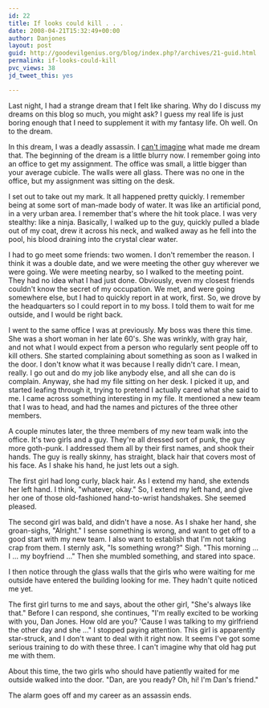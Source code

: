 ```yaml
---
id: 22
title: If looks could kill . . .
date: 2008-04-21T15:32:49+00:00
author: Danjones
layout: post
guid: http://goodevilgenius.org/blog/index.php?/archives/21-guid.html
permalink: if-looks-could-kill
pvc_views: 38
jd_tweet_this: yes

---
```

Last night, I had a strange dream that I felt like sharing. Why do I discuss my dreams on this blog so much, you might ask? I guess my real life is just boring enough that I need to supplement it with my fantasy life. Oh well. On to the dream.

In this dream, I was a deadly assassin. I [can't imagine](http://delilah-production.blogspot.com/2008/04/kicking-butt.html) what made me dream that. The beginning of the dream is a little blurry now. I remember going into an office to get my assignment. The office was small, a little bigger than your average cubicle. The walls were all glass. There was no one in the office, but my assignment was sitting on the desk.

I set out to take out my mark. It all happened pretty quickly. I remember being at some sort of man-made body of water. It was like an artificial pond, in a very urban area. I remember that's where the hit took place. I was very stealthy: like a ninja. Basically, I walked up to the guy, quickly pulled a blade out of my coat, drew it across his neck, and walked away as he fell into the pool, his blood draining into the crystal clear water.

I had to go meet some friends: two women. I don't remember the reason. I think it was a double date, and we were meeting the other guy wherever we were going. We were meeting nearby, so I walked to the meeting point. They had no idea what I had just done. Obviously, even my closest friends couldn't know the secret of my occupation. We met, and were going somewhere else, but I had to quickly report in at work, first. So, we drove by the headquarters so I could report in to my boss. I told them to wait for me outside, and I would be right back.

I went to the same office I was at previously. My boss was there this time. She was a short woman in her late 60's. She was wrinkly, with gray hair, and not what I would expect from a person who regularly sent people off to kill others. She started complaining about something as soon as I walked in the door. I don't know what it was because I really didn't care. I mean, really. I go out and do my job like anybody else, and all she can do is complain. Anyway, she had my file sitting on her desk. I picked it up, and started leafing through it, trying to pretend I actually cared what she said to me. I came across something interesting in my file. It mentioned a new team that I was to head, and had the names and pictures of the three other members.

A couple minutes later, the three members of my new team walk into the office. It's two girls and a guy. They're all dressed sort of punk, the guy more goth-punk. I addressed them all by their first names, and shook their hands. The guy is really skinny, has straight, black hair that covers most of his face. As I shake his hand, he just lets out a sigh.

The first girl had long curly, black hair. As I extend my hand, she extends her left hand. I think, "whatever, okay." So, I extend my left hand, and give her one of those old-fashioned hand-to-wrist handshakes. She seemed pleased.

The second girl was bald, and didn't have a nose. As I shake her hand, she groan-sighs, "Alright." I sense something is wrong, and want to get off to a good start with my new team. I also want to establish that I'm not taking crap from them. I sternly ask, "Is something wrong?" Sigh. "This morning &hellip; I &hellip; my boyfriend &hellip;" Then she mumbled something, and stared into space.

I then notice through the glass walls that the girls who were waiting for me outside have entered the building looking for me. They hadn't quite noticed me yet.

The first girl turns to me and says, about the other girl, "She's always like that." Before I can respond, she continues, "I'm really excited to be working with you, Dan Jones. How old are you? 'Cause I was talking to my girlfriend the other day and she &hellip;" I stopped paying attention. This girl is apparently star-struck, and I don't want to deal with it right now. It seems I've got some serious training to do with these three. I can't imagine why that old hag put me with them.

About this time, the two girls who should have patiently waited for me outside walked into the door. "Dan, are you ready? Oh, hi! I'm Dan's friend."

The alarm goes off and my career as an assassin ends.
